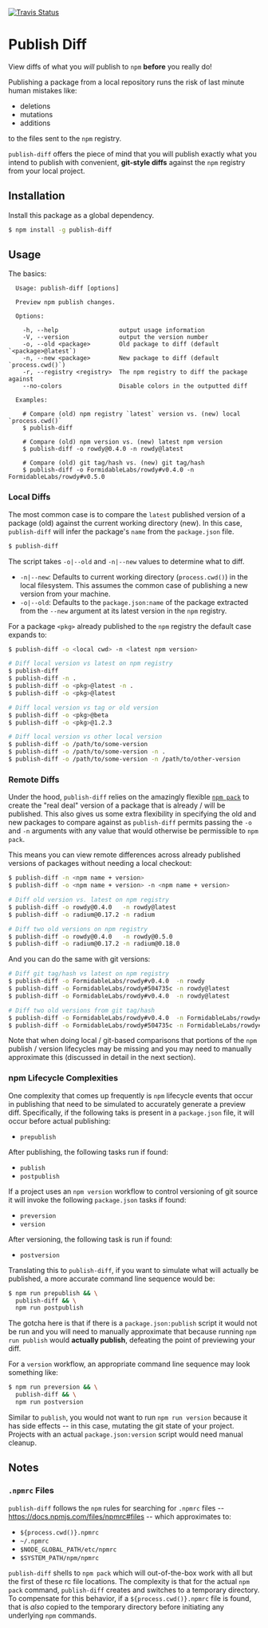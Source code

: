 [![Travis Status][trav_img]][trav_site]
<!--[![Coverage Status][cov_img]][cov_site]-->

Publish Diff
============

View diffs of what you _will_ publish to `npm` **before** you really do!

Publishing a package from a local repository runs the risk of last minute
human mistakes like:

- deletions
- mutations
- additions

to the files sent to the `npm` registry.

`publish-diff` offers the piece of mind that you will publish exactly what you
intend to publish with convenient, **git-style diffs** against the `npm`
registry from your local project.

## Installation

Install this package as a global dependency.

```sh
$ npm install -g publish-diff
```

## Usage

The basics:


```
  Usage: publish-diff [options]

  Preview npm publish changes.

  Options:

    -h, --help                 output usage information
    -V, --version              output the version number
    -o, --old <package>        Old package to diff (default `<package>@latest`)
    -n, --new <package>        New package to diff (default `process.cwd()`)
    -r, --registry <registry>  The npm registry to diff the package against
    --no-colors                Disable colors in the outputted diff

  Examples:

    # Compare (old) npm registry `latest` version vs. (new) local `process.cwd()`
    $ publish-diff

    # Compare (old) npm version vs. (new) latest npm version
    $ publish-diff -o rowdy@0.4.0 -n rowdy@latest

    # Compare (old) git tag/hash vs. (new) git tag/hash
    $ publish-diff -o FormidableLabs/rowdy#v0.4.0 -n FormidableLabs/rowdy#v0.5.0
```

### Local Diffs

The most common case is to compare the `latest` published version of a
package (old) against the current working directory (new). In this case,
`publish-diff` will infer the package's `name` from the `package.json` file.

```sh
$ publish-diff
```

The script takes `-o|--old` and `-n|--new` values to determine what to diff.

* `-n|--new`: Defaults to current working directory (`process.cwd()`) in the
  local filesystem. This assumes the common case of publishing a new version
  from your machine.
* `-o|--old`: Defaults to the `package.json:name` of the package extracted from
  the `--new` argument at its latest version in the `npm` registry.

For a package `<pkg>` already published to the `npm` registry the default case
expands to:

```sh
$ publish-diff -o <local cwd> -n <latest npm version>

# Diff local version vs latest on npm registry
$ publish-diff
$ publish-diff -n .
$ publish-diff -o <pkg>@latest -n .
$ publish-diff -o <pkg>@latest

# Diff local version vs tag or old version
$ publish-diff -o <pkg>@beta
$ publish-diff -o <pkg>@1.2.3

# Diff local version vs other local version
$ publish-diff -o /path/to/some-version
$ publish-diff -o /path/to/some-version -n .
$ publish-diff -o /path/to/some-version -n /path/to/other-version
```

### Remote Diffs

Under the hood, `publish-diff` relies on the amazingly flexible
[`npm pack`](https://docs.npmjs.com/cli/pack) to create the "real deal" version
of a package that is already / will be published. This also gives us some extra
flexibility in specifying the old and new packages to compare against as
`publish-diff` permits passing the `-o` and `-n` arguments with any value that
would otherwise be permissible to `npm pack`.

This means you can view remote differences across already published versions of
packages without needing a local checkout:

```sh
$ publish-diff -n <npm name + version>
$ publish-diff -o <npm name + version> -n <npm name + version>

# Diff old version vs. latest on npm registry
$ publish-diff -o rowdy@0.4.0   -n rowdy@latest
$ publish-diff -o radium@0.17.2 -n radium

# Diff two old versions on npm registry
$ publish-diff -o rowdy@0.4.0   -n rowdy@0.5.0
$ publish-diff -o radium@0.17.2 -n radium@0.18.0
```

And you can do the same with git versions:

```sh
# Diff git tag/hash vs latest on npm registry
$ publish-diff -o FormidableLabs/rowdy#v0.4.0  -n rowdy
$ publish-diff -o FormidableLabs/rowdy#504735c -n rowdy@latest
$ publish-diff -o FormidableLabs/rowdy#v0.4.0  -n rowdy@latest

# Diff two old versions from git tag/hash
$ publish-diff -o FormidableLabs/rowdy#v0.4.0  -n FormidableLabs/rowdy#v0.5.0
$ publish-diff -o FormidableLabs/rowdy#504735c -n FormidableLabs/rowdy#fe25a22
```

Note that when doing local / git-based comparisons that portions of the `npm`
publish / version lifecycles may be missing and you may need to manually
approximate this (discussed in detail in the next section).

### npm Lifecycle Complexities

One complexity that comes up frequently is `npm` lifecycle events that occur
in publishing that need to be simulated to accurately generate a preview diff.
Specifically, if the following taks is present in a `package.json` file, it
will occur before actual publishing:

- `prepublish`

After publishing, the following tasks run if found:

- `publish`
- `postpublish`

If a project uses an `npm version` workflow to control versioning of git source it
will invoke the following `package.json` tasks if found:

- `preversion`
- `version`

After versioning, the following task is run if found:

- `postversion`

Translating this to `publish-diff`, if you want to simulate what will actually
be published, a more accurate command line sequence would be:

```sh
$ npm run prepublish && \
  publish-diff && \
  npm run postpublish
```

The gotcha here is that if there is a `package.json:publish` script it would
not be run and you will need to manually approximate that because running
`npm run publish` would **actually publish**, defeating the point of previewing
your diff.

For a `version` workflow, an appropriate command line sequence may look
something like:

```sh
$ npm run preversion && \
  publish-diff && \
  npm run postversion
```

Similar to `publish`, you would not want to run `npm run version` because it
has side effects -- in this case, mutating the git state of your project.
Projects with an actual `package.json:version` script would need manual cleanup.

## Notes

### `.npmrc` Files

`publish-diff` follows the `npm` rules for searching for `.npmrc` files --
https://docs.npmjs.com/files/npmrc#files -- which approximates to:

- `${process.cwd()}.npmrc`
- `~/.npmrc`
- `$NODE_GLOBAL_PATH/etc/npmrc`
- `$SYSTEM_PATH/npm/npmrc`

`publish-diff` shells to `npm pack` which will out-of-the-box work with all but
the first of these rc file locations. The complexity is that for the actual
`npm pack` command, `publish-diff` creates and switches to a temporary
directory. To compensate for this behavior, if a `${process.cwd()}.npmrc` file
is found, that is _also_ copied to the temporary directory before initiating
any underlying `npm` commands.

[trav_img]: https://api.travis-ci.org/FormidableLabs/publish-diff.svg
[trav_site]: https://travis-ci.org/FormidableLabs/publish-diff
[cov_img]: https://img.shields.io/coveralls/FormidableLabs/publish-diff.svg
[cov_site]: https://coveralls.io/r/FormidableLabs/publish-diff

